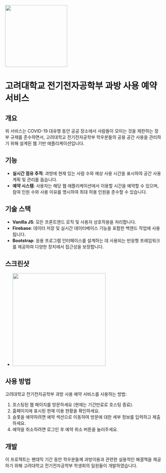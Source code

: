<img src="https://github.com/user-attachments/assets/ddd887b8-278d-4ea3-9833-ce4a7857d1e7" width="200px" height="auto">

# 고려대학교 전기전자공학부 과방 사용 예약 서비스

## 개요
위 서비스는 COVID-19 대유행 동안 공공 장소에서 사람들이 모이는 것을 제한하는 정부 규제를 준수하면서, 고려대학교 전기전자공학부 학우분들의 공용 공간 사용을 관리하기 위해 설계된 웹 기반 애플리케이션입니다.

## 기능
- **실시간 점유 추적**: 과방에 현재 있는 사람 수와 예상 사용 시간을 표시하여 공간 사용 계획 및 관리를 돕습니다.
- **예약 시스템**: 사용자는 해당 웹 애플리케이션에서 이용할 시간을 예약할 수 있으며, 참여 인원 수와 사용 이유를 명시하여 최대 허용 인원을 준수할 수 있습니다.

## 기술 스택
- **Vanilla JS**: 모든 프론트엔드 로직 및 사용자 상호작용을 처리합니다.
- **Firebase**: 데이터 저장 및 실시간 데이터베이스 기능을 포함한 백엔드 작업에 사용됩니다.
- **Bootstrap**: 응용 프로그램 인터페이스를 설계하는 데 사용되는 반응형 프레임워크를 제공하여 다양한 장치에서 접근성을 보장합니다.

## 스크린샷
- <img src="https://github.com/user-attachments/assets/8f9425c5-fe47-4c68-9602-5fcc39bbf9a8" width="300px" height="auto">

## 사용 방법
고려대학교 전기전자공학부 과방 사용 예약 서비스를 사용하는 방법:
1. 호스팅된 웹 페이지를 방문하세요 (현재는 기간만료로 호스팅 종료).
2. 홈페이지에 표시된 현재 이용 현황을 확인하세요.
3. 슬롯을 예약하려면 예약 섹션으로 이동하여 방문에 대한 세부 정보를 입력하고 제출하세요.
4. 예약을 취소하려면 로그인 후 예약 취소 버튼을 눌러주세요.

## 개발
이 프로젝트는 팬데믹 기간 동안 학우분들께 과방이용과 관련한 실용적인 해결책을 제공하기 위해 고려대학교 전기전자공학부 학생회의 일원들이 개발하였습니다.


